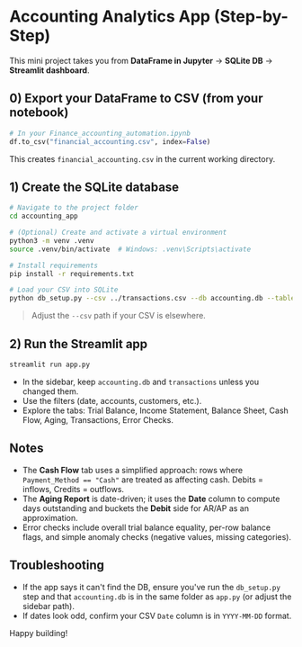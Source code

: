 
# Accounting Analytics App (Step-by-Step)

This mini project takes you from **DataFrame in Jupyter** → **SQLite DB** → **Streamlit dashboard**.

## 0) Export your DataFrame to CSV (from your notebook)

```python
# In your Finance_accounting_automation.ipynb
df.to_csv("financial_accounting.csv", index=False)
```

This creates `financial_accounting.csv` in the current working directory.

## 1) Create the SQLite database

```bash
# Navigate to the project folder
cd accounting_app

# (Optional) Create and activate a virtual environment
python3 -m venv .venv
source .venv/bin/activate  # Windows: .venv\Scripts\activate

# Install requirements
pip install -r requirements.txt

# Load your CSV into SQLite
python db_setup.py --csv ../transactions.csv --db accounting.db --table transactions
```
> Adjust the `--csv` path if your CSV is elsewhere.

## 2) Run the Streamlit app

```bash
streamlit run app.py
```

- In the sidebar, keep `accounting.db` and `transactions` unless you changed them.
- Use the filters (date, accounts, customers, etc.).
- Explore the tabs: Trial Balance, Income Statement, Balance Sheet, Cash Flow, Aging, Transactions, Error Checks.

## Notes
- The **Cash Flow** tab uses a simplified approach: rows where `Payment_Method == "Cash"` are treated as affecting cash. Debits = inflows, Credits = outflows.
- The **Aging Report** is date-driven; it uses the **Date** column to compute days outstanding and buckets the **Debit** side for AR/AP as an approximation.
- Error checks include overall trial balance equality, per-row balance flags, and simple anomaly checks (negative values, missing categories).

## Troubleshooting
- If the app says it can't find the DB, ensure you've run the `db_setup.py` step and that `accounting.db` is in the same folder as `app.py` (or adjust the sidebar path).
- If dates look odd, confirm your CSV `Date` column is in `YYYY-MM-DD` format.

Happy building!
